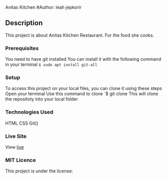  Anitas Kitchen
#Author: leah jepkorir
## Description
This project is about Anitas Kitchen Restaurant. For the food she cooks.


### Prerequisites
You need to have git installed
You can install it with the following command in your terminal
`$ sudo apt install git-all`

### Setup
To access this project on your local files, you can clone it using these steps
Open your terminal
Use this command to clone `$ git clone 
This will clone the repositoty into your local folder

### Technologies Used
 HTML
 CSS
 Git()
### Live Site
View [live]()

### MIT Licence
This project is under the license: